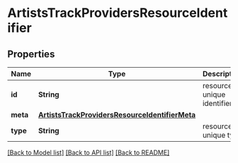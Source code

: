 # ArtistsTrackProvidersResourceIdentifier

## Properties
Name | Type | Description | Notes
------------ | ------------- | ------------- | -------------
**id** | **String** | resource unique identifier | 
**meta** | [**ArtistsTrackProvidersResourceIdentifierMeta**](ArtistsTrackProvidersResourceIdentifierMeta.md) |  | [optional] 
**type** | **String** | resource unique type | 

[[Back to Model list]](../README.md#documentation-for-models) [[Back to API list]](../README.md#documentation-for-api-endpoints) [[Back to README]](../README.md)


